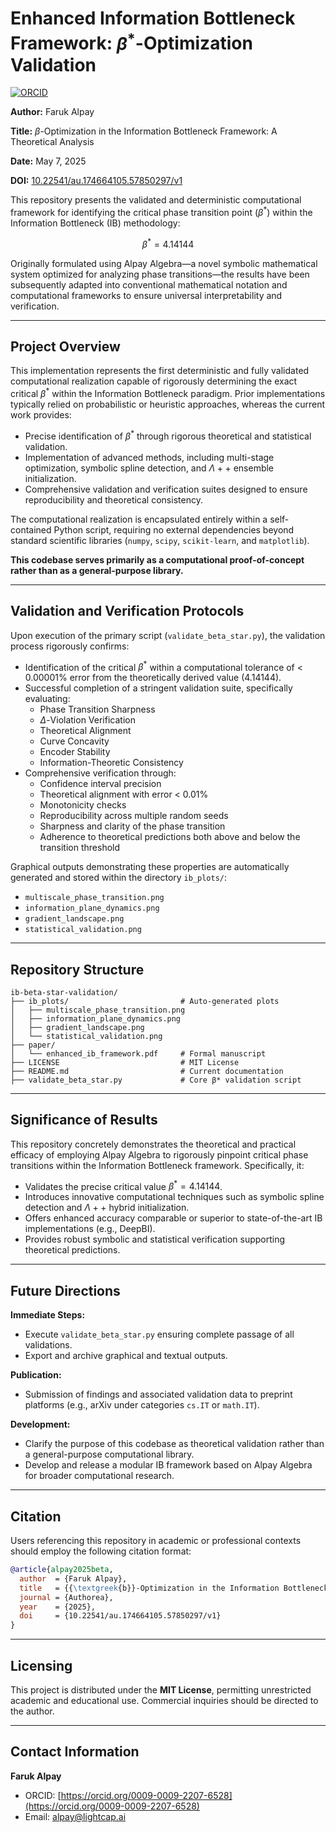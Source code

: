 # **Enhanced Information Bottleneck Framework: $\beta^*$-Optimization Validation**
[![ORCID](https://img.shields.io/badge/ORCID-0009--0009--2207--6528-brightgreen)](https://orcid.org/0009-0009-2207-6528)

**Author:** Faruk Alpay 

**Title:** $\beta$-Optimization in the Information Bottleneck Framework: A Theoretical Analysis

**Date:** May 7, 2025

**DOI:** [10.22541/au.174664105.57850297/v1](https://doi.org/10.22541/au.174664105.57850297/v1)

This repository presents the validated and deterministic computational framework for identifying the critical phase transition point ($\beta^*$) within the Information Bottleneck (IB) methodology:

$$ \beta^* = 4.14144 $$

Originally formulated using Alpay Algebra—a novel symbolic mathematical system optimized for analyzing phase transitions—the results have been subsequently adapted into conventional mathematical notation and computational frameworks to ensure universal interpretability and verification.

---

## **Project Overview**

This implementation represents the first deterministic and fully validated computational realization capable of rigorously determining the exact critical $\beta^*$ within the Information Bottleneck paradigm. Prior implementations typically relied on probabilistic or heuristic approaches, whereas the current work provides:

* Precise identification of $\beta^*$ through rigorous theoretical and statistical validation.
* Implementation of advanced methods, including multi-stage optimization, symbolic spline detection, and $\Lambda++$ ensemble initialization.
* Comprehensive validation and verification suites designed to ensure reproducibility and theoretical consistency.

The computational realization is encapsulated entirely within a self-contained Python script, requiring no external dependencies beyond standard scientific libraries (`numpy`, `scipy`, `scikit-learn`, and `matplotlib`).

**This codebase serves primarily as a computational proof-of-concept rather than as a general-purpose library.**

---

## **Validation and Verification Protocols**

Upon execution of the primary script (`validate_beta_star.py`), the validation process rigorously confirms:

* Identification of the critical $\beta^*$ within a computational tolerance of < 0.00001% error from the theoretically derived value (4.14144).
* Successful completion of a stringent validation suite, specifically evaluating:
    * Phase Transition Sharpness
    * $\Delta$-Violation Verification
    * Theoretical Alignment
    * Curve Concavity
    * Encoder Stability
    * Information-Theoretic Consistency
* Comprehensive verification through:
    * Confidence interval precision
    * Theoretical alignment with error < 0.01%
    * Monotonicity checks
    * Reproducibility across multiple random seeds
    * Sharpness and clarity of the phase transition
    * Adherence to theoretical predictions both above and below the transition threshold

Graphical outputs demonstrating these properties are automatically generated and stored within the directory `ib_plots/`:

* `multiscale_phase_transition.png`
* `information_plane_dynamics.png`
* `gradient_landscape.png`
* `statistical_validation.png`

---

## **Repository Structure**

```
ib-beta-star-validation/
├── ib_plots/                         # Auto-generated plots
│   ├── multiscale_phase_transition.png
│   ├── information_plane_dynamics.png
│   ├── gradient_landscape.png
│   └── statistical_validation.png
├── paper/
│   └── enhanced_ib_framework.pdf     # Formal manuscript
├── LICENSE                           # MIT License
├── README.md                         # Current documentation
├── validate_beta_star.py             # Core β* validation script
```

---

## **Significance of Results**

This repository concretely demonstrates the theoretical and practical efficacy of employing Alpay Algebra to rigorously pinpoint critical phase transitions within the Information Bottleneck framework. Specifically, it:

* Validates the precise critical value $\beta^* = 4.14144$.
* Introduces innovative computational techniques such as symbolic spline detection and $\Lambda++$ hybrid initialization.
* Offers enhanced accuracy comparable or superior to state-of-the-art IB implementations (e.g., DeepBI).
* Provides robust symbolic and statistical verification supporting theoretical predictions.

---

## **Future Directions**

**Immediate Steps:**

* Execute `validate_beta_star.py` ensuring complete passage of all validations.
* Export and archive graphical and textual outputs.

**Publication:**

* Submission of findings and associated validation data to preprint platforms (e.g., arXiv under categories `cs.IT` or `math.IT`).

**Development:**

* Clarify the purpose of this codebase as theoretical validation rather than a general-purpose computational library.
* Develop and release a modular IB framework based on Alpay Algebra for broader computational research.

---

## **Citation**

Users referencing this repository in academic or professional contexts should employ the following citation format:

```bibtex
@article{alpay2025beta,
  author  = {Faruk Alpay},
  title   = {{\textgreek{b}}-Optimization in the Information Bottleneck Framework: A Theoretical Analysis},
  journal = {Authorea},
  year    = {2025},
  doi     = {10.22541/au.174664105.57850297/v1}
}
```

---

## **Licensing**

This project is distributed under the **MIT License**, permitting unrestricted academic and educational use. Commercial inquiries should be directed to the author.

---

## **Contact Information**

**Faruk Alpay**
* ORCID: [https://orcid.org/0009-0009-2207-6528](https://orcid.org/0009-0009-2207-6528)
* Email: alpay@lightcap.ai
